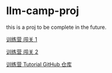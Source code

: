 # llm-camp-proj
this is a proj to be complete in the future.

[训练营 闯关 1](https://blog.csdn.net/weixin_51568152/article/details/144325041?spm=1001.2014.3001.5501)

[训练营 闯关 2](https://blog.csdn.net/weixin_51568152/article/details/144325386?spm=1001.2014.3001.5501)

[训练营 Tutorial GitHub 仓库](https://github.com/InternLM/Tutorial)
